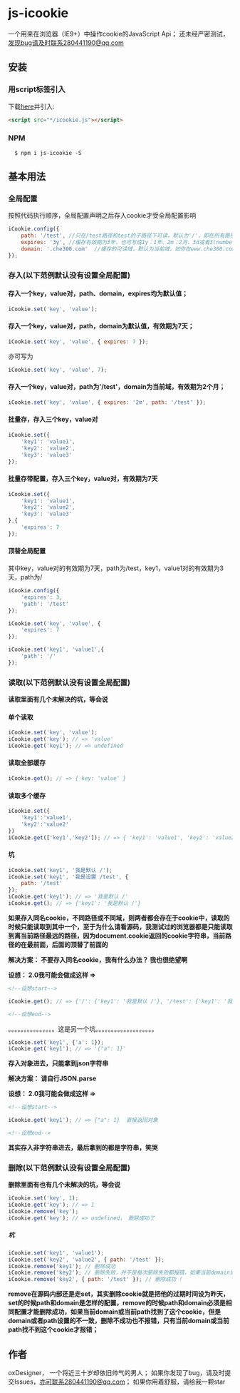 # js-icookie 

一个用来在浏览器（IE9+）中操作cookie的JavaScript Api；
还未经严密测试，发现bug请及时联系280441190@qq.com

## 安装

### 用script标签引入

下载[here](https://github.com/oxDesigner/icookie-js/blob/master/icookie.js)并引入:

``` html
<script src="*/icookie.js"></script>
```

### NPM
```
  $ npm i js-icookie -S
```


## 基本用法


### 全局配置

按照代码执行顺序，全局配置声明之后存入cookie才受全局配置影响

``` javascript
iCookie.config({
	path: '/test', //只在/test路径和test的子路径下可读，默认为'/'，即在所有路径下可读；
	expires: '3y', //缓存有效期为3年，也可写成1y：1年、2m：2月、3d或者3(number)：3天、4h：4小时，默认为浏览器退出后缓存自动清除；
	domain: '.che300.com'  //缓存的可读域，默认为当前域，如你在www.che300.com下使用默认配置存入缓存，domain默认为www.che300.com；则只有在www.che300.com域名下才可以访问该缓存，若要让dingjia.che300.com也能访问该缓存，domain应该设为.che300.com，注意前面有“.”；
});
```



### 存入(以下范例默认没有设置全局配置)



#### 存入一个key，value对，path、domain，expires均为默认值；

``` javascript
iCookie.set('key', 'value');
```

#### 存入一个key，value对，path，domain为默认值，有效期为7天；

``` javascript
iCookie.set('key', 'value', { expires: 7 });
```
亦可写为
``` javascript
iCookie.set('key', 'value', 7);
```

#### 存入一个key，value对，path为'/test'，domain为当前域，有效期为2个月；

``` javascript
iCookie.set('key', 'value', { expires: '2m', path: '/test' });
```

#### 批量存，存入三个key，value对

``` javascript
iCookie.set({
	'key1': 'value1',
	'key2': 'value2',
	'key3': 'value3'
});
```

#### 批量存带配置，存入三个key，value对，有效期为7天

``` javascript
iCookie.set({
	'key1': 'value1',
	'key2': 'value2',
	'key3': 'value3'
},{
	'expires': 7
});
```

#### 顶替全局配置


其中key，value对的有效期为7天，path为/test，key1，value1对的有效期为3天，path为/

``` javascript
iCookie.config({
	'expires': 3,
	'path': '/test'
});

iCookie.set('key', 'value', {
	'expires': 7
});

iCookie.set('key1', 'value1',{
	'path': '/'
});
```



### 读取(以下范例默认没有设置全局配置)



**读取里面有几个未解决的坑，等会说** 

#### 单个读取

```javascript
iCookie.set('key', 'value');
iCookie.get('key'); // => 'value'
iCookie.get('key1'); // => undefined
```

#### 读取全部缓存

``` javascript
iCookie.get(); // => { key: 'value' }
```

#### 读取多个缓存

``` javascript
iCookie.set({
	'key1':'value1',
	'key2':'value2'
})
iCookie.get(['key1','key2']); // => { 'key1': 'value1', 'key2': 'value2' }
```

#### 坑

``` javascript
iCookie.set('key1', '我是默认 /');
iCookie.set('key1', '我是设置 /test', {
	path: '/test'
});
iCookie.get('key1'); // => '我是默认 /'
iCookie.get(); // => {'key1': '我是默认 /'}
```

**如果存入同名cookie，不同路径或不同域，则两者都会存在于cookie中，读取的时候只能读取到其中一个，至于为什么请看源码，我测试过的浏览器都是只能读取到离当前路径最远的路径，因为document.cookie返回的cookie字符串，当前路径的在最前面，后面的顶替了前面的**

**解决方案： 不要存入同名cookie，我有什么办法？ 我也很绝望啊**

**设想： 2.0我可能会做成这样 =>**

``` html
<!--设想start-->
```
``` javascript
iCookie.get(); // => {'/': {'key1': '我是默认 /'}, '/test': {'key1': '我是设置 /test'}}
```
``` html
<!--设想end-->
```

。。。。。。。。。。。。。。。这是另一个坑。。。。。。。。。。。。。。。。。。。

``` javascript
iCookie.set('key1', {'a': 1});
iCookie.get('key1'); // => '{"a": 1}'
```

**存入对象进去，只能拿到json字符串**

**解决方案： 请自行JSON.parse**

**设想： 2.0我可能会做成这样 =>**

``` html
<!--设想start-->
```
``` javascript
iCookie.get('key1'); // => {"a": 1}  直接返回对象
```
``` html
<!--设想end-->
```

**其实存入非字符串进去，最后拿到的都是字符串，笑哭**



### 删除(以下范例默认没有设置全局配置)



**删除里面有也有几个未解决的坑，等会说** 

``` javascript
iCookie.set('key', 1);
iCookie.get('key'); // => 1
iCookie.remove('key');
iCookie.get('key'); // => undefined， 删除成功了
```

##### 坑

```javascript
iCookie.set('key1', 'value1');
iCookie.set('key2', 'value2', { path: '/test' });
iCookie.remove('key1'); // 删除成功
iCookie.remove('key2'); // 删除失败，并不是每次删除失败都报错，如果当前domain或当前path找到了这个cookie，但是domain或者path设置的不一致，删除不成功也不报错，只有当前domain或当前path找不到这个cookie才报错；
iCookie.remove('key2', { path: '/test' }); // 删除成功 !
```

**remove在源码内部还是走set，其实删除cookie就是把他的过期时间设为昨天，set的时候path和domain是怎样的配置，remove的时候path和domain必须是相同配置才能删除成功，如果当前domain或当前path找到了这个cookie，但是domain或者path设置的不一致，删除不成功也不报错，只有当前domain或当前path找不到这个cookie才报错；**



## 作者



oxDesigner， 一个将近三十岁却依旧帅气的男人；
如果你发现了bug，请及时提交Issues，亦可联系280441190@qq.com；
如果你用着舒服，请给我一颗star